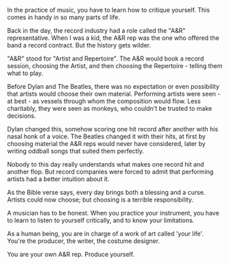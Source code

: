 In the practice of music, you have to learn how to critique yourself. This comes in handy in so many parts of life.

Back in the day, the record industry had a role called the "A&R" representative. When I was a kid, the A&R rep was the one who offered the band a record contract. But the history gets wilder.

"A&R" stood for "Artist and Repertoire". The A&R would book a record session, choosing the Artist, and then choosing the Repertoire - telling them what to play.

Before Dylan and The Beatles, there was no expectation or even possibility that artists would choose their own material. Performing artists were seen - at best - as vessels through whom the composition would flow. Less charitably, they were seen as monkeys, who couldn't be trusted to make decisions.

Dylan changed this, somehow scoring one hit record after another with his nasal honk of a voice. The Beatles changed it with their hits, at first by choosing material the A&R reps would never have considered, later by writing oddball songs that suited them perfectly.

Nobody to this day really understands what makes one record hit and another flop. But record companies were forced to admit that performing artists had a better intuition about it.

As the Bible verse says, every day brings both a blessing and a curse. Artists could now choose; but choosing is a terrible responsibility.

A musician has to be honest. When you practice your instrument, you have to learn to listen to yourself critically, and to know your limitations.

As a human being, you are in charge of a work of art called 'your life'. You're the producer, the writer, the costume designer.

You are your own A&R rep. Produce yourself.
